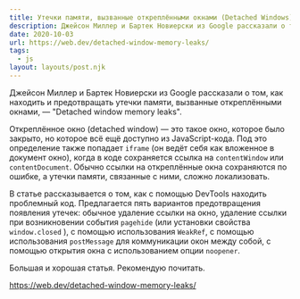 ```yaml
---
title: Утечки памяти, вызванные откреплёнными окнами (Detached Windows)
description: Джейсон Миллер и Бартек Новиерски из Google рассказали о том, как находить и предотвращать утечки памяти, вызванные откреплёнными окнами
date: 2020-10-03
url: https://web.dev/detached-window-memory-leaks/
tags:
  - js 
layout: layouts/post.njk
---
```

Джейсон Миллер и Бартек Новиерски из Google рассказали о том, как находить и предотвращать утечки памяти, вызванные откреплёнными окнами, — "Detached window memory leaks".

Откреплённое окно (detached window) — это такое окно, которое было закрыто, но которое всё ещё доступно из JavaScript-кода. Под это определение также попадает `iframe` (он ведёт себя как вложенное в документ окно), когда в коде сохраняется ссылка на `contentWindow` или `contentDocument`. Обычно ссылки на откреплённые окна сохраняются по ошибке, а утечки памяти, связанные с ними, сложно локализовать.

В статье рассказывается о том, как с помощью DevTools находить проблемный код. Предлагается пять вариантов предотвращения появления утечек: обычное удаление ссылки на окно, удаление ссылки при возникновении события `pagehide` (или установки свойства `window.closed` ), с помощью использования `WeakRef`, с помощью использования `postMessage` для коммуникации окон между собой, с помощью открытия окна с использованием опции `noopener`. 

Большая и хорошая статья. Рекомендую почитать.

https://web.dev/detached-window-memory-leaks/
